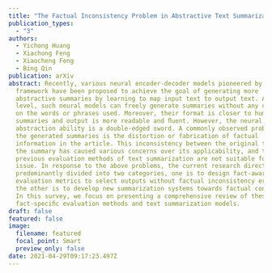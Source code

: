 ```yaml
---
title: "The Factual Inconsistency Problem in Abstractive Text Summarization: A Survey"
publication_types:
  - "3"
authors:
  - Yichong Huang
  - Xiachong Feng
  - Xiaocheng Feng
  - Bing Qin
publication: arXiv
abstract: Recently, various neural encoder-decoder models pioneered by Seq2Seq
  framework have been proposed to achieve the goal of generating more
  abstractive summaries by learning to map input text to output text. At a high
  level, such neural models can freely generate summaries without any constraint
  on the words or phrases used. Moreover, their format is closer to human-edited
  summaries and output is more readable and ﬂuent. However, the neural model’s
  abstraction ability is a double-edged sword. A commonly observed problem with
  the generated summaries is the distortion or fabrication of factual
  information in the article. This inconsistency between the original text and
  the summary has caused various concerns over its applicability, and the
  previous evaluation methods of text summarization are not suitable for this
  issue. In response to the above problems, the current research direction is
  predominantly divided into two categories, one is to design fact-aware
  evaluation metrics to select outputs without factual inconsistency errors, and
  the other is to develop new summarization systems towards factual consistency.
  In this survey, we focus on presenting a comprehensive review of these
  fact-speciﬁc evaluation methods and text summarization models.
draft: false
featured: false
image:
  filename: featured
  focal_point: Smart
  preview_only: false
date: 2021-04-29T09:17:23.497Z
---
```


